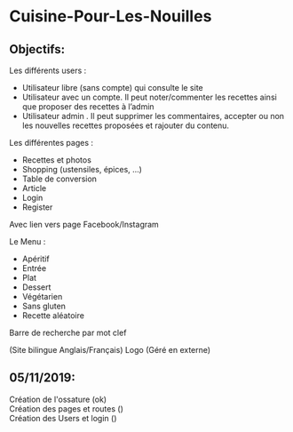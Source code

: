 # Cuisine-Pour-Les-Nouilles

## Objectifs:

Les différents users : 

-    Utilisateur libre (sans compte) qui consulte le site 
-    Utilisateur avec un compte. Il peut noter/commenter les recettes ainsi que proposer des recettes à l’admin
-    Utilisateur admin . Il peut supprimer les commentaires, accepter ou non les nouvelles recettes proposées et rajouter du contenu.

Les différentes pages : 

-    Recettes et photos
-    Shopping (ustensiles, épices, …)
-    Table de conversion 
-    Article 
-    Login 
-    Register

Avec lien vers page Facebook/Instagram 

Le Menu : 

-    Apéritif
-    Entrée
-    Plat
-    Dessert
-    Végétarien
-    Sans gluten
-    Recette aléatoire 

Barre de recherche par mot clef 

(Site bilingue Anglais/Français)
Logo (Géré en externe)

## 05/11/2019:
Création de l'ossature (ok)  
Création des pages et routes ()  
Création des Users et login ()  
